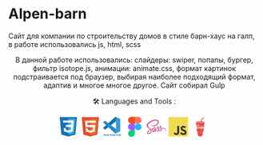 # Alpen-barn
Сайт для компании по строительству домов в стиле барн-хаус на галп, в работе использовались js, html, scss 
<div  id="ladesign_description" align="center" >
  
  <p> В данной работе использовались: слайдеры: swiper, попапы, бургер, фильтр isotope.js, анимации: animate.css, формат картинок подстраивается под браузер, выбирая наиболее подходящий формат, адаптив и многое многое другое. Сайт собирал Gulp</p>
  
  
  
:hammer_and_wrench: Languages and Tools :
  <br>
  <br>
  <img src="https://github.com/devicons/devicon/blob/master/icons/css3/css3-original.svg" title="Css3" alt="Css3" width="40" height="40"/>
   <img src="https://github.com/devicons/devicon/blob/master/icons/html5/html5-original.svg" title="Html5" alt="Html5" width="40" height="40"/>
  <img src="https://github.com/devicons/devicon/blob/master/icons/vscode/vscode-original-wordmark.svg" title="vscode" alt="vscode" width="40" height="40"/>
   <img src="https://github.com/devicons/devicon/blob/master/icons/figma/figma-original.svg" title="figma" alt="figma" width="40" height="40"/>
   <img src="https://github.com/devicons/devicon/blob/master/icons/sass/sass-original.svg" title="sass" alt="sass" width="40" height="40"/>
    <img src="https://github.com/devicons/devicon/blob/master/icons/javascript/javascript-original.svg" title="JavaScript" alt="JavaScript" width="40" height="40"/>
   <img src="https://github.com/devicons/devicon/blob/master/icons/gulp/gulp-plain.svg" title="Gulp" alt="Gulp" width="40" height="40"/>
  </div>
